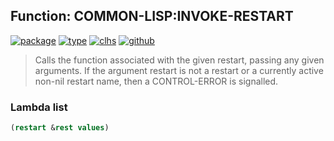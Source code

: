 ## Function: COMMON-LISP:INVOKE-RESTART
[![package](https://img.shields.io/badge/Package-COMMON--LISP-5f9ea0.svg?style=social&colorA=999999)](../) [![type](https://img.shields.io/badge/Type-Function-5f9ea0.svg?style=social&colorA=999999)](../#function) [![clhs](https://img.shields.io/badge/CLHS-INVOKE--RESTART-5f9ea0.svg?style=social&colorA=999999)](http://www.lispworks.com/documentation/HyperSpec/Body/f_invo_1.htm) [![github](https://img.shields.io/badge/GitHub-View_the_source-5f9ea0.svg?style=social&colorA=999999&logo=github)](https://github.com/sbcl/sbcl/blob/master/src/code/target-error.lisp/) 

> Calls the function associated with the given restart, passing any given
> arguments. If the argument restart is not a restart or a currently active
> non-nil restart name, then a CONTROL-ERROR is signalled.

### Lambda list
```cl
(restart &rest values)
```
